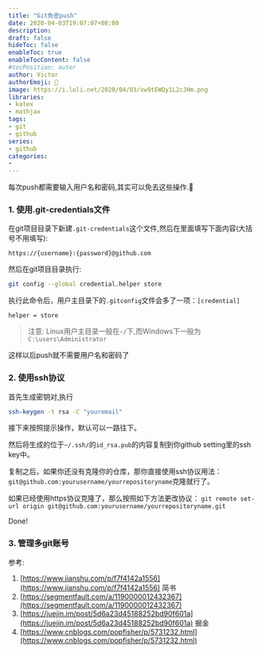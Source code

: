 ```yaml
---
title: "Git免密push"
date: 2020-04-03T19:07:07+08:00
description:
draft: false
hideToc: false
enableToc: true
enableTocContent: false
#tocPosition: outer
author: Victor
authorEmoji: 👻
image: https://i.loli.net/2020/04/03/xw9tEWQy1L2cJHm.png
libraries:
- katex
- mathjax
tags:
- git
- github
series:
- github
categories:
-
---
```




每次push都需要输入用户名和密码,其实可以免去这些操作.:articulated_lorry:

<!--more-->

### 1. 使用.git-credentials文件

在git项目目录下新建`.git-credentials`这个文件,然后在里面填写下面内容(大括号不用填写):

```
https://{username}:{password}@github.com
```

然后在git项目目录执行:

```bash
git config --global credential.helper store
```

执行此命令后，用户主目录下的`.gitconfig`文件会多了一项：`[credential]`

```
helper = store
```

> 注意: Linux用户主目录一般在`~/`下,而Windows下一般为`C:\users\Administrator`

这样以后push就不需要用户名和密码了



### 2. 使用ssh协议

首先生成密钥对,执行

```bash
ssh-keygen -t rsa -C "youremail"
```

接下来按照提示操作，默认可以一路往下。

然后将生成的位于`~/.ssh/`的`id_rsa.pub`的内容复制到你github setting里的ssh key中。

复制之后，如果你还没有克隆你的仓库，那你直接使用ssh协议用法：`git@github.com:yourusername/yourrepositoryname`克隆就行了。

如果已经使用https协议克隆了，那么按照如下方法更改协议：
`git remote set-url origin git@github.com:yourusername/yourrepositoryname.git`

Done!

### 3. 管理多git账号

参考:

1. [https://www.jianshu.com/p/f7f4142a1556](https://www.jianshu.com/p/f7f4142a1556) 简书
2. [https://segmentfault.com/a/1190000012432367](https://segmentfault.com/a/1190000012432367)
3. [https://juejin.im/post/5d6a23d45188252bd90f601a](https://juejin.im/post/5d6a23d45188252bd90f601a) 掘金
4. [https://www.cnblogs.com/popfisher/p/5731232.html](https://www.cnblogs.com/popfisher/p/5731232.html)

